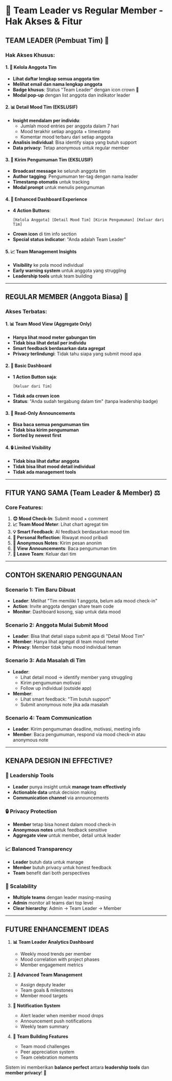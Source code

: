 # 👑 Team Leader vs Regular Member - Hak Akses & Fitur

## **TEAM LEADER (Pembuat Tim) 👑**

### **Hak Akses Khusus:**

#### 1. **👥 Kelola Anggota Tim**
- **Lihat daftar lengkap semua anggota tim**
- **Melihat email dan nama lengkap anggota**
- **Badge khusus**: Status "Team Leader" dengan icon crown 👑
- **Modal pop-up** dengan list anggota dan indikator leader

#### 2. **📊 Detail Mood Tim (EKSLUSIF)**
- **Insight mendalam per individu**:
  - Jumlah mood entries per anggota dalam 7 hari
  - Mood terakhir setiap anggota + timestamp
  - Komentar mood terbaru dari setiap anggota
- **Analisis individual**: Bisa identify siapa yang butuh support
- **Data privacy**: Tetap anonymous untuk regular member

#### 3. **📢 Kirim Pengumuman Tim (EKSLUSIF)**
- **Broadcast message** ke seluruh anggota tim
- **Author tagging**: Pengumuman ter-tag dengan nama leader
- **Timestamp otomatis** untuk tracking
- **Modal prompt** untuk menulis pengumuman

#### 4. **🎯 Enhanced Dashboard Experience**
- **4 Action Buttons**:
  ```
  [Kelola Anggota] [Detail Mood Tim] [Kirim Pengumuman] [Keluar dari Tim]
  ```
- **Crown icon** di tim info section
- **Special status indicator**: "Anda adalah Team Leader"

#### 5. **📈 Team Management Insights**
- **Visibility** ke pola mood individual
- **Early warning system** untuk anggota yang struggling
- **Leadership tools** untuk team building

---

## **REGULAR MEMBER (Anggota Biasa) 👤**

### **Akses Terbatas:**

#### 1. **📊 Team Mood View (Aggregate Only)**
- **Hanya lihat mood meter gabungan tim**
- **Tidak bisa lihat detail per individu**
- **Smart feedback berdasarkan data agregat**
- **Privacy terlindungi**: Tidak tahu siapa yang submit mood apa

#### 2. **📱 Basic Dashboard**
- **1 Action Button saja**:
  ```
  [Keluar dari Tim]
  ```
- **Tidak ada crown icon**
- **Status**: "Anda sudah tergabung dalam tim" (tanpa leadership badge)

#### 3. **📢 Read-Only Announcements**
- **Bisa baca semua pengumuman tim**
- **Tidak bisa kirim pengumuman**
- **Sorted by newest first**

#### 4. **🔒 Limited Visibility**
- **Tidak bisa lihat daftar anggota**
- **Tidak bisa lihat mood detail individual**
- **Tidak ada management tools**

---

## **FITUR YANG SAMA (Team Leader & Member) ⚖️**

### **Core Features:**
1. **😊 Mood Check-In**: Submit mood + comment
2. **📈 Team Mood Meter**: Lihat chart agregat tim
3. **💡 Smart Feedback**: AI feedback berdasarkan mood tim
4. **📝 Personal Reflection**: Riwayat mood pribadi
5. **📧 Anonymous Notes**: Kirim pesan anonim
6. **📢 View Announcements**: Baca pengumuman tim
7. **🚪 Leave Team**: Keluar dari tim

---

## **CONTOH SKENARIO PENGGUNAAN**

### **Scenario 1: Tim Baru Dibuat**
- **Leader**: Melihat "Tim memiliki 1 anggota, belum ada mood check-in"
- **Action**: Invite anggota dengan share team code
- **Monitor**: Dashboard kosong, siap untuk data mood

### **Scenario 2: Anggota Mulai Submit Mood**
- **Leader**: Bisa lihat detail siapa submit apa di "Detail Mood Tim"
- **Member**: Hanya lihat agregat di team mood meter
- **Privacy**: Member tidak tahu mood individual teman

### **Scenario 3: Ada Masalah di Tim**
- **Leader**: 
  - Lihat detail mood → identify member yang struggling
  - Kirim pengumuman motivasi
  - Follow up individual (outside app)
- **Member**: 
  - Lihat smart feedback: "Tim butuh support"
  - Submit anonymous note jika ada masalah

### **Scenario 4: Team Communication**
- **Leader**: Kirim pengumuman deadline, motivasi, meeting info
- **Member**: Baca pengumuman, respond via mood check-in atau anonymous note

---

## **KENAPA DESIGN INI EFFECTIVE?**

### **🎯 Leadership Tools**
- **Leader** punya insight untuk **manage team effectively**
- **Actionable data** untuk decision making
- **Communication channel** via announcements

### **🔒 Privacy Protection**
- **Member** tetap bisa honest dalam mood check-in
- **Anonymous notes** untuk feedback sensitive
- **Aggregate view** untuk member, detail untuk leader

### **📈 Balanced Transparency**
- **Leader** butuh data untuk manage
- **Member** butuh privacy untuk honest feedback
- **Team** benefit dari both perspectives

### **🚀 Scalability**
- **Multiple teams** dengan leader masing-masing
- **Admin** monitor all teams dari top level
- **Clear hierarchy**: Admin → Team Leader → Member

---

## **FUTURE ENHANCEMENT IDEAS**

1. **📊 Team Leader Analytics Dashboard**
   - Weekly mood trends per member
   - Mood correlation with project phases
   - Member engagement metrics

2. **🎯 Advanced Team Management**
   - Assign deputy leader
   - Team goals & milestones
   - Member mood targets

3. **📱 Notification System**
   - Alert leader when member mood drops
   - Announcement push notifications
   - Weekly team summary

4. **🤝 Team Building Features**
   - Team mood challenges
   - Peer appreciation system
   - Team celebration moments

Sistem ini memberikan **balance perfect** antara **leadership tools** dan **member privacy**! 🎯
